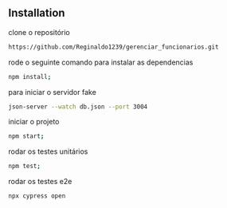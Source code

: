 ## Installation

clone o repositório 
```sh
https://github.com/Reginaldo1239/gerenciar_funcionarios.git
```

rode o seguinte comando para instalar as dependencias
```sh
npm install;
```
para iniciar o servidor fake
```sh
json-server --watch db.json --port 3004
```
iniciar o projeto 
```sh
npm start;
```

rodar os testes unitários 
```sh
npm test;
```
rodar os testes e2e
```sh
npx cypress open
```
